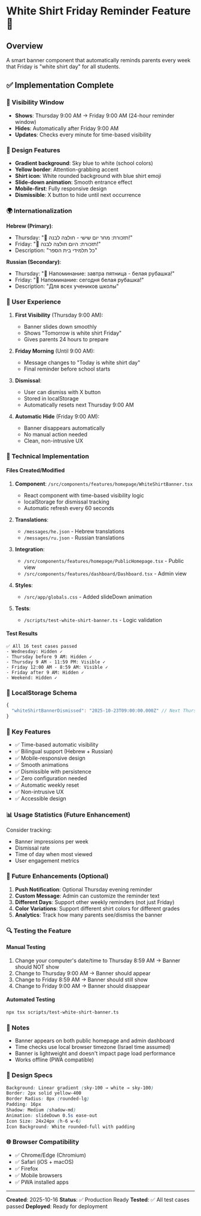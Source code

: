 # White Shirt Friday Reminder Feature 👕

## Overview
A smart banner component that automatically reminds parents every week that Friday is "white shirt day" for all students.

## ✅ Implementation Complete

### 🎯 Visibility Window
- **Shows**: Thursday 9:00 AM → Friday 9:00 AM (24-hour reminder window)
- **Hides**: Automatically after Friday 9:00 AM
- **Updates**: Checks every minute for time-based visibility

### 🎨 Design Features
- **Gradient background**: Sky blue to white (school colors)
- **Yellow border**: Attention-grabbing accent
- **Shirt icon**: White rounded background with blue shirt emoji
- **Slide-down animation**: Smooth entrance effect
- **Mobile-first**: Fully responsive design
- **Dismissible**: X button to hide until next occurrence

### 🌍 Internationalization
**Hebrew (Primary)**:
- Thursday: "👕 תזכורת: מחר יום שישי - חולצה לבנה!"
- Friday: "👕 תזכורת: היום חולצה לבנה!"
- Description: "כל תלמידי בית הספר"

**Russian (Secondary)**:
- Thursday: "👕 Напоминание: завтра пятница - белая рубашка!"
- Friday: "👕 Напоминание: сегодня белая рубашка!"
- Description: "Для всех учеников школы"

### 📱 User Experience
1. **First Visibility** (Thursday 9:00 AM):
   - Banner slides down smoothly
   - Shows "Tomorrow is white shirt Friday"
   - Gives parents 24 hours to prepare

2. **Friday Morning** (Until 9:00 AM):
   - Message changes to "Today is white shirt day"
   - Final reminder before school starts

3. **Dismissal**:
   - User can dismiss with X button
   - Stored in localStorage
   - Automatically resets next Thursday 9:00 AM

4. **Automatic Hide** (Friday 9:00 AM):
   - Banner disappears automatically
   - No manual action needed
   - Clean, non-intrusive UX

### 🔧 Technical Implementation

#### Files Created/Modified
1. **Component**: `/src/components/features/homepage/WhiteShirtBanner.tsx`
   - React component with time-based visibility logic
   - localStorage for dismissal tracking
   - Automatic refresh every 60 seconds

2. **Translations**:
   - `/messages/he.json` - Hebrew translations
   - `/messages/ru.json` - Russian translations

3. **Integration**:
   - `/src/components/features/homepage/PublicHomepage.tsx` - Public view
   - `/src/components/features/dashboard/Dashboard.tsx` - Admin view

4. **Styles**:
   - `/src/app/globals.css` - Added slideDown animation

5. **Tests**:
   - `/scripts/test-white-shirt-banner.ts` - Logic validation

#### Test Results
```
✅ All 16 test cases passed
- Wednesday: Hidden ✓
- Thursday before 9 AM: Hidden ✓
- Thursday 9 AM - 11:59 PM: Visible ✓
- Friday 12:00 AM - 8:59 AM: Visible ✓
- Friday after 9 AM: Hidden ✓
- Weekend: Hidden ✓
```

### 💾 LocalStorage Schema
```typescript
{
  "whiteShirtBannerDismissed": "2025-10-23T09:00:00.000Z" // Next Thursday 9 AM
}
```

### 🎯 Key Features
- ✅ Time-based automatic visibility
- ✅ Bilingual support (Hebrew + Russian)
- ✅ Mobile-responsive design
- ✅ Smooth animations
- ✅ Dismissible with persistence
- ✅ Zero configuration needed
- ✅ Automatic weekly reset
- ✅ Non-intrusive UX
- ✅ Accessible design

### 📊 Usage Statistics (Future Enhancement)
Consider tracking:
- Banner impressions per week
- Dismissal rate
- Time of day when most viewed
- User engagement metrics

### 🚀 Future Enhancements (Optional)
1. **Push Notification**: Optional Thursday evening reminder
2. **Custom Message**: Admin can customize the reminder text
3. **Different Days**: Support other weekly reminders (not just Friday)
4. **Color Variations**: Support different shirt colors for different grades
5. **Analytics**: Track how many parents see/dismiss the banner

### 🔍 Testing the Feature

#### Manual Testing
1. Change your computer's date/time to Thursday 8:59 AM → Banner should NOT show
2. Change to Thursday 9:00 AM → Banner should appear
3. Change to Friday 8:59 AM → Banner should still show
4. Change to Friday 9:00 AM → Banner should disappear

#### Automated Testing
```bash
npx tsx scripts/test-white-shirt-banner.ts
```

### 📝 Notes
- Banner appears on both public homepage and admin dashboard
- Time checks use local browser timezone (Israel time assumed)
- Banner is lightweight and doesn't impact page load performance
- Works offline (PWA compatible)

### 🎨 Design Specs
```css
Background: Linear gradient (sky-100 → white → sky-100)
Border: 2px solid yellow-400
Border Radius: 8px (rounded-lg)
Padding: 16px
Shadow: Medium (shadow-md)
Animation: slideDown 0.5s ease-out
Icon Size: 24x24px (h-6 w-6)
Icon Background: White rounded-full with padding
```

### 🌐 Browser Compatibility
- ✅ Chrome/Edge (Chromium)
- ✅ Safari (iOS + macOS)
- ✅ Firefox
- ✅ Mobile browsers
- ✅ PWA installed apps

---

**Created**: 2025-10-16
**Status**: ✅ Production Ready
**Tested**: ✅ All test cases passed
**Deployed**: Ready for deployment
